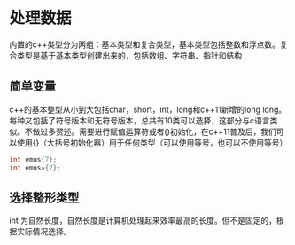 # 处理数据
内置的c++类型分为两组：基本类型和复合类型，基本类型包括整数和浮点数。复合类型是基于基本类型创建出来的，包括数组、字符串、指针和结构

## 简单变量
c++的基本整型从小到大包括char，short，int，long和c++11新增的long long。每种又包括了符号版本和无符号版本，总共有10类可以选择，这部分与c语言类似。不做过多赘述。需要进行赋值运算符或者()初始化，在c++11普及后，我们可以使用{}（大括号初始化器）用于任何类型（可以使用等号，也可以不使用等号）
```cpp
int emus{7};
int emus={7};
```

## 选择整形类型
int 为自然长度，自然长度是计算机处理起来效率最高的长度。但不是固定的，根据实际情况选择。